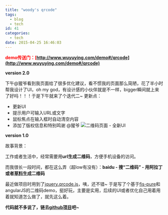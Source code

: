 ```yaml
---
title: "woody's qrcode"
tags:
  - blog
  - tech
id: 41
categories:
  - tech
date: 2015-04-25 16:46:03
---
```


<span style="color: #ff0000;">**demo传送门：<span style="color: #ff0000;">[http://www.wuyuying.com/demo#/qrcode](http://www.wuyuying.com/demo#/qrcode)</span>**</span>

**version 2.0**

<!--more-->

下午@猩爷看到我页面给了很多优化建议，看不惯我的页面那么简陋，花了半小时帮我设计了UI，oh my god，有设计感的小伙伴就是不一样，bigger瞬间就上来了好吗！！！于是下午就来了个迭代二~ 更新点：

*   更新UI
*   提示用户可输入URL或文字
*   鼠标焦点在输入框时自动清空内容
*   添加了版权信息和特别鸣谢 @猩爷
![](http://cdn.sinacloud.net/woodysblog/qrcode/qrcode.jpg "二维码页面 - 全新UI")

**version 1.0**

故事背景：

工作或者生活中，经常需要用**url生成二维码**，方便手机设备的访问。

而我很长一段时间，都在这么弄（超low有没有）：**baidu - 搜“二维码” - 用阿拉丁或者[草料](http://cli.im/ "草料二维码")生成二维码**

最近做项目时用到了[jquery.qrcode.js](http://larsjung.de/jquery-qrcode/ "jquery-qrcode")，咦，还不错~ 于是写了个基于[fis-pure](http://fis.baidu.com/docs/beginning/getting-started.html "fis文档")和angularJS的二维码demo，挺好玩，主要是实用，后续的UI或者优化自己用着用着就知道怎么做了，就先这么着。

**代码就不多说了，链去[github项目](https://github.com/wuzhangji/pure-ng-qrcode "pure-ng-qrcode")吧~**
